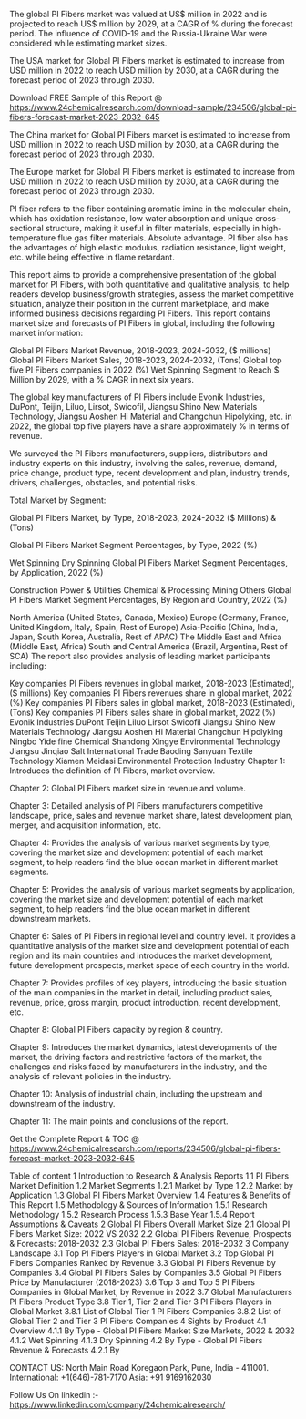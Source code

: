 The global PI Fibers market was valued at US$ million in 2022 and is projected to reach US$ million by 2029, at a CAGR of % during the forecast period. The influence of COVID-19 and the Russia-Ukraine War were considered while estimating market sizes.

The USA market for Global PI Fibers market is estimated to increase from USD million in 2022 to reach USD million by 2030, at a CAGR during the forecast period of 2023 through 2030.

Download FREE Sample of this Report @ https://www.24chemicalresearch.com/download-sample/234506/global-pi-fibers-forecast-market-2023-2032-645

The China market for Global PI Fibers  market is estimated to increase from USD million in 2022 to reach USD million by 2030, at a CAGR during the forecast period of 2023 through 2030.

The Europe market for Global PI Fibers market is estimated to increase from USD million in 2022 to reach USD million by 2030, at a CAGR during the forecast period of 2023 through 2030.

PI fiber refers to the fiber containing aromatic imine in the molecular chain, which has oxidation resistance, low water absorption and unique cross-sectional structure, making it useful in filter materials, especially in high-temperature flue gas filter materials. Absolute advantage. PI fiber also has the advantages of high elastic modulus, radiation resistance, light weight, etc. while being effective in flame retardant.

This report aims to provide a comprehensive presentation of the global market for PI Fibers, with both quantitative and qualitative analysis, to help readers develop business/growth strategies, assess the market competitive situation, analyze their position in the current marketplace, and make informed business decisions regarding PI Fibers. This report contains market size and forecasts of PI Fibers in global, including the following market information:

Global PI Fibers Market Revenue, 2018-2023, 2024-2032, ($ millions)
Global PI Fibers Market Sales, 2018-2023, 2024-2032, (Tons)
Global top five PI Fibers companies in 2022 (%)
Wet Spinning Segment to Reach $ Million by 2029, with a % CAGR in next six years.

The global key manufacturers of PI Fibers include Evonik Industries, DuPont, Teijin, Liluo, Lirsot, Swicofil, Jiangsu Shino New Materials Technology, Jiangsu Aoshen Hi Material and Changchun Hipolyking, etc. in 2022, the global top five players have a share approximately % in terms of revenue.

We surveyed the PI Fibers manufacturers, suppliers, distributors and industry experts on this industry, involving the sales, revenue, demand, price change, product type, recent development and plan, industry trends, drivers, challenges, obstacles, and potential risks.

Total Market by Segment:

Global PI Fibers Market, by Type, 2018-2023, 2024-2032 ($ Millions) & (Tons)

Global PI Fibers Market Segment Percentages, by Type, 2022 (%)

Wet Spinning
Dry Spinning
Global PI Fibers Market Segment Percentages, by Application, 2022 (%)

Construction
Power & Utilities
Chemical & Processing
Mining
Others
Global PI Fibers Market Segment Percentages, By Region and Country, 2022 (%)

North America (United States, Canada, Mexico)
Europe (Germany, France, United Kingdom, Italy, Spain, Rest of Europe)
Asia-Pacific (China, India, Japan, South Korea, Australia, Rest of APAC)
The Middle East and Africa (Middle East, Africa)
South and Central America (Brazil, Argentina, Rest of SCA)
The report also provides analysis of leading market participants including:

Key companies PI Fibers revenues in global market, 2018-2023 (Estimated), ($ millions)
Key companies PI Fibers revenues share in global market, 2022 (%)
Key companies PI Fibers sales in global market, 2018-2023 (Estimated), (Tons)
Key companies PI Fibers sales share in global market, 2022 (%)
Evonik Industries
DuPont
Teijin
Liluo
Lirsot
Swicofil
Jiangsu Shino New Materials Technology
Jiangsu Aoshen Hi Material
Changchun Hipolyking
Ningbo Yide fine Chemical
Shandong Xingye Environmental Technology
Jiangsu Jinqiao Salt International Trade
Baoding Sanyuan Textile Technology
Xiamen Meidasi Environmental Protection Industry
Chapter 1: Introduces the definition of PI Fibers, market overview.

Chapter 2: Global PI Fibers market size in revenue and volume.

Chapter 3: Detailed analysis of PI Fibers manufacturers competitive landscape, price, sales and revenue market share, latest development plan, merger, and acquisition information, etc.

Chapter 4: Provides the analysis of various market segments by type, covering the market size and development potential of each market segment, to help readers find the blue ocean market in different market segments.

Chapter 5: Provides the analysis of various market segments by application, covering the market size and development potential of each market segment, to help readers find the blue ocean market in different downstream markets.

Chapter 6: Sales of PI Fibers in regional level and country level. It provides a quantitative analysis of the market size and development potential of each region and its main countries and introduces the market development, future development prospects, market space of each country in the world.

Chapter 7: Provides profiles of key players, introducing the basic situation of the main companies in the market in detail, including product sales, revenue, price, gross margin, product introduction, recent development, etc.

Chapter 8: Global PI Fibers capacity by region & country.

Chapter 9: Introduces the market dynamics, latest developments of the market, the driving factors and restrictive factors of the market, the challenges and risks faced by manufacturers in the industry, and the analysis of relevant policies in the industry.

Chapter 10: Analysis of industrial chain, including the upstream and downstream of the industry.

Chapter 11: The main points and conclusions of the report.

Get the Complete Report & TOC @ https://www.24chemicalresearch.com/reports/234506/global-pi-fibers-forecast-market-2023-2032-645

Table of content
1 Introduction to Research & Analysis Reports
1.1 PI Fibers Market Definition
1.2 Market Segments
1.2.1 Market by Type
1.2.2 Market by Application
1.3 Global PI Fibers Market Overview
1.4 Features & Benefits of This Report
1.5 Methodology & Sources of Information
1.5.1 Research Methodology
1.5.2 Research Process
1.5.3 Base Year
1.5.4 Report Assumptions & Caveats
2 Global PI Fibers Overall Market Size
2.1 Global PI Fibers Market Size: 2022 VS 2032
2.2 Global PI Fibers Revenue, Prospects & Forecasts: 2018-2032
2.3 Global PI Fibers Sales: 2018-2032
3 Company Landscape
3.1 Top PI Fibers Players in Global Market
3.2 Top Global PI Fibers Companies Ranked by Revenue
3.3 Global PI Fibers Revenue by Companies
3.4 Global PI Fibers Sales by Companies
3.5 Global PI Fibers Price by Manufacturer (2018-2023)
3.6 Top 3 and Top 5 PI Fibers Companies in Global Market, by Revenue in 2022
3.7 Global Manufacturers PI Fibers Product Type
3.8 Tier 1, Tier 2 and Tier 3 PI Fibers Players in Global Market
3.8.1 List of Global Tier 1 PI Fibers Companies
3.8.2 List of Global Tier 2 and Tier 3 PI Fibers Companies
4 Sights by Product
4.1 Overview
4.1.1 By Type - Global PI Fibers Market Size Markets, 2022 & 2032
4.1.2 Wet Spinning
4.1.3 Dry Spinning
4.2 By Type - Global PI Fibers Revenue & Forecasts
4.2.1 By

CONTACT US:
North Main Road Koregaon Park, Pune, India - 411001.
International: +1(646)-781-7170
Asia: +91 9169162030

Follow Us On linkedin :- https://www.linkedin.com/company/24chemicalresearch/
